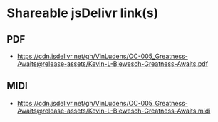 # Shareable jsDelivr link(s)
## PDF
- https://cdn.jsdelivr.net/gh/VinLudens/OC-005_Greatness-Awaits@release-assets/Kevin-L-Biewesch-Greatness-Awaits.pdf
## MIDI
- https://cdn.jsdelivr.net/gh/VinLudens/OC-005_Greatness-Awaits@release-assets/Kevin-L-Biewesch-Greatness-Awaits.midi

